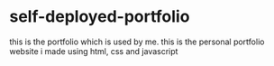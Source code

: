 # self-deployed-portfolio
this is the portfolio which is used by me. this is the personal portfolio website i made using html, css and javascript

